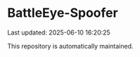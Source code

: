 # BattleEye-Spoofer

Last updated: 2025-06-10 16:20:25

This repository is automatically maintained.

